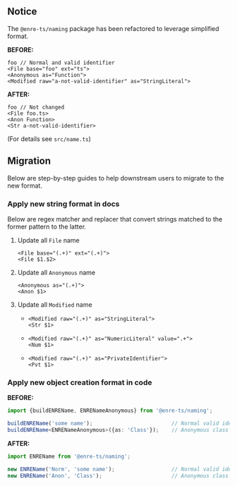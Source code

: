 ## Notice

The `@enre-ts/naming` package has been refactored to leverage simplified format.

**BEFORE:**

```
foo // Normal and valid identifier
<File base="foo" ext="ts">
<Anonymous as="Function">
<Modified raw="a-not-valid-identifier" as="StringLiteral">
```

**AFTER:**

```
foo // Not changed
<File foo.ts>
<Anon Function>
<Str a-not-valid-identifier>
```

(For details see `src/name.ts`)

## Migration

Below are step-by-step guides to help downstream users to migrate to the new format.

### Apply new string format in docs

Below are regex matcher and replacer that convert strings matched to the former pattern to
the latter.

1. Update all `File` name

   `<File base="(.+)" ext="(.+)">`  
   `<File $1.$2>`

2. Update all `Anonymous` name

   `<Anonymous as="(.+)">`  
   `<Anon $1>`

3. Update all `Modified` name

    * `<Modified raw="(.+)" as="StringLiteral">`  
      `<Str $1>`

    * `<Modified raw="(.+)" as="NumericLiteral" value=".+">`  
      `<Num $1>`

    * `<Modified raw="(.+)" as="PrivateIdentifier">`  
      `<Pvt $1>`

### Apply new object creation format in code

**BEFORE:**

```ts
import {buildENREName, ENRENameAnonymous} from '@enre-ts/naming';

buildENREName('some name');                         // Normal valid identifier
buildENREName<ENRENameAnonymous>({as: 'Class'});    // Anonymous class
```

**AFTER:**

```ts
import ENREName from '@enre-ts/naming';

new ENREName('Norm', 'some name');                  // Normal valid identifier
new ENREName('Anon', 'Class');                      // Anonymous class
```
